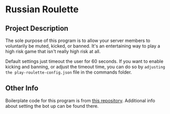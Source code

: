 # Russian Roulette
## Project Description
The sole purpose of this program is to allow your server members to voluntarily be muted, kicked, or banned. It's an entertaining way to play a high risk game that isn't really high risk at all.  

Default settings just timeout the user for 60 seconds. If you want to enable kicking and banning, or adjust the timeout time, you can do so by `adjusting the play-roulette-config.json` file in the commands folder.

## Other Info
Boilerplate code for this program is from [this repository](https://github.com/lkoger/discord-bot-template). Additional info about setting the bot up can be found there.